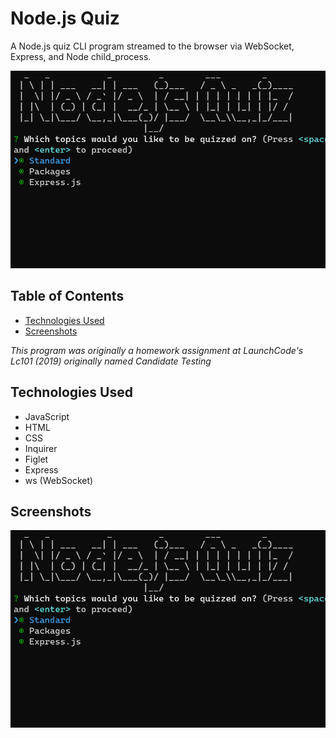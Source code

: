 # Node.js Quiz

A Node.js quiz CLI program streamed to the browser via WebSocket, Express, and Node child_process.

<img src="presentation/thumbnail.png" width="600">

## Table of Contents

- [Technologies Used](#technologies-used)
- [Screenshots](#screenshots)

_This program was originally a homework assignment at LaunchCode's Lc101 (2019) originally named Candidate Testing_

## Technologies Used

- JavaScript
- HTML
- CSS
- Inquirer
- Figlet
- Express
- ws (WebSocket)

## Screenshots

<img src="presentation/thumbnail.png" width="600">
